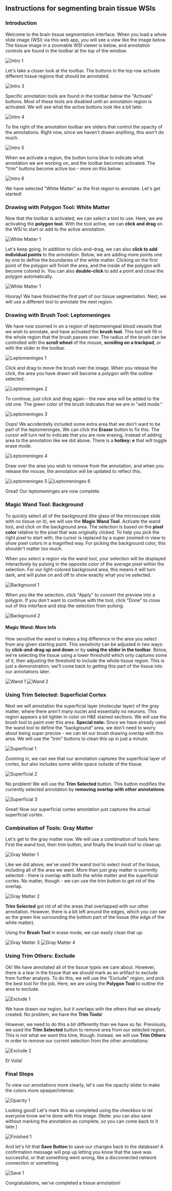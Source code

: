 ## Instructions for segmenting brain tissue WSIs

### Introduction
Welcome to the brain tissue segmentation interface. When you load a whole slide image (WSI) via this web app,
you will see a view like the image below. The tissue image in a zoomable WSI viewer is below, and annotation
controls are found in the toolbar at the top of the window.

![Intro 1](/resources/intro1.png)

Let's take a closer look at the toolbar. The buttons in the top row activate different tissue regions that
should be annotated.

![Intro 3](/resources/intro3.png)

Specific annotation tools are found in the toolbar below the "Activate" buttons. Most of these tools are
disabled until an annotation region is activated. We will see what the active buttons look like a bit later.

![Intro 4](/resources/intro4.png)

To the right of the annotation toolbar are sliders that control the opacity of the annotations. Right now,
since we haven't drawn anything, this won't do much.

![Intro 5](/resources/intro5.png)

When we activate a region, the button turns blue to indicate what annotation we are working on, and the
toolbar becomes activated. The "trim" buttons become active too - more on this below.

![Intro 6](/resources/intro6.png)

We have selected "White Matter" as the first region to annotate. Let's get started!

### Drawing with Polygon Tool: White Matter

Now that the toolbar is activated, we can select a tool to use. Here, we are activating the **polygon tool**.
With the tool active, we can **click and drag** on the WSI to start or add to the active annotation.

![White Matter 1](/resources/whitematter1.png)

Let's keep going. In addition to click-and-drag, we can also **click to add individual points** to the annotation.
Below, we are adding more points one by one to define the boundaries of the white matter. Clicking on the first
point of the polygon will finish the area, and the inside of the polygon will become colored in. You can also 
**double-click** to add a point and close the polygon automatically.

![White Matter 1](/resources/whitematter2.png)

Hooray! We have finished the first part of our tissue segmentation. Next, we will use a different tool to annotate
the next region.

### Drawing with Brush Tool: Leptomeninges

We have now zoomed in on a region of leptomeningeal blood vessels that we wish to annotate, and have activated
the **brush tool**. This tool will fill in the whole region that the brush passes over. The radius of the brush
can be controlled with the **scroll wheel** of the mouse, **scrolling on a trackpad**, or with the slider
in the toolbar.

![Leptomeninges 1](/resources/lepto1.png)

Click and drag to move the brush over the image. When you release the click, the area you have drawn will become
a polygon with the outline selected.

![Leptomeninges 2](/resources/lepto2.png)

To continue, just click and drag again - the new area will be added to the old one. The green color of the brush
indicates that we are in "add mode."

![Leptomeninges 3](/resources/lepto3.png)

Oops! We accidentally included some extra area that we don't want to be part of the leptomeninges. We can click
the **Eraser** button to fix this. The cursor will turn red to indicate that you are now erasing, instead of adding
area to the annotation like we did above. There is a **hotkey: e** that will toggle erase mode.

![Leptomeninges 4](/resources/lepto4.png)

Draw over the area you wish to remove from the annotation, and when you release the mouse, the annotation will be updated
to reflect this.

![Leptomeninges 5](/resources/lepto5.png)
![Leptomeninges 6](/resources/lepto6.png)

Great! Our leptomeninges are now complete.

### Magic Wand Tool: Background

To quickly select all of the background (the glass of the microscope slide with no tissue on it), we will use the
**Magic Wand Tool**. Activate the wand tool, and click on the background area. The selection is based on the **pixel color**
relative to the pixel that was originally clicked. To help you pick the right pixel to start with, the cursor is replaced
by a super zoomed-in view to show pixel colors in a magnified way. For picking the background color, this shouldn't matter too much.

When you select a region via the wand tool, your selection will be displayed interactively by pulsing in the opposite color of the
average pixel within the selection. For our light-colored background area, this means it will turn dark, and will pulse on and
off to show exactly what you've selected.

![Background 1](/resources/background1.png)

 When you like the selection, click "Apply" to convert the preview into a polygon. If you don't want to continue with the tool,
 click "Done" to close out of this interface and stop the selection from pulsing.

![Background 2](/resources/background2.png)

#### Magic Wand: More Info

How sensitive the wand is makes a big difference in the area you select from any given starting point. This sensitivity
can be adjusted in two ways: by **click-and-drag up and down** or by **using the slider in the toolbar**. Below, we're
selecting the tissue using a lower threshold which only captures some of it, then adjusting the threshold to include the
whole tissue region. This is just a demonstration; we'll come back to getting this part of the tissue into our annotations
later.

![Wand 1](/resources/wand1.png)
![Wand 2](/resources/wand2.png)

### Using Trim Selected: Superficial Cortex

Next we will annotation the superficial layer (molecular layer) of the gray matter, where there aren't many nuclei and essentially no neurons.
This region appears a bit lighter in color on H&E stained sections. We will use the brush tool to paint over this area.
**Special note:** Since we have already used the wand tool to define the "background" area, we don't need to worry about
being super precise - we can let our brush drawing overlap with this area. We will use the "trim" buttons to clean this
up in just a minute.

![Superficial 1](/resources/superficial1.png)

Zooming in, we can see that our annotation captures the superficial layer of cortex, but also includes some white space outside of the tissue.

![Superficial 2](/resources/superficial2.png)

No problem! We will use the **Trim Selected** button. This button modifies the currently selected annotation
by **removing overlap with other annotations**.

![Superficial 3](/resources/superficial3.png)

Great! Now our superficial cortex annotation just captures the actual superficial cortex.

### Combination of Tools: Gray Matter

Let's get to the gray matter now. We will use a combination of tools here: First the wand tool, then trim button,
and finally the brush tool to clean up.

![Gray Matter 1](/resources/graymatter1.png)

Like we did above, we've used the wand tool to select most of the tissue, including all of the area we want.
More than just gray matter is currently selected - there is overlap with both the white matter and the superficial
cortex. No matter, though - we can use the trim button to get rid of the overlap.

![Gray Matter 2](/resources/graymatter2.png)

**Trim Selected** got rid of all the areas that overlapped with our other annotation. However, there is a bit left
around the edges, which you can see as the green line surrounding the bottom part of the tissue (the edge of the
white matter).


Using the **Brush Tool** in erase mode, we can easily clean that up:

![Gray Matter 3](/resources/graymatter3.png)
![Gray Matter 4](/resources/graymatter4.png)

### Using Trim Others: Exclude

Ok! We have annotated all of the tissue types we care about. However, there is a tear in the tissue that
we should mark as an artifact to exclude from further analysis. To do this, we will use the "Exclude"
region, and pick the best tool for the job. Here, we are using the **Polygon Tool** to outline the area to
exclude.

![Exclude 1](/resources/exclude1.png)

We have drawn our region, but it overlaps with the others that we already created. No problem, we have the
**Trim Tools**!

However, we need to do this a bit differently than we have so far. Previously, we used the **Trim Selected**
button to remove area from our selected region. This is *not* what we want this time, though. Instead, we
will use **Trim Others** in order to remove our current selection from the other annotations:

![Exclude 2](/resources/exclude2.png)

Et Voila!

### Final Steps

To view our annotations more clearly, let's use the opacity slider to make the colors more
opaque/intense:

![Opacity 1](/resources/opacity1.png)

Looking good! Let's mark this as completed using the checkbox to let everyone know we're done with this image.
(Note: you can also save without marking the annotation as complete, so you can come back to it later.)

![Finished 1](/resources/finished1.png)

And let's hit that **Save Button** to save our changes back to the database! A confirmation message will pop
up letting you know that the save was successful, or that something went wrong,
 like a disconnected network connection or something.

![Save 1](/resources/save1.png)

Congratulations, we've completed a tissue annotation!
